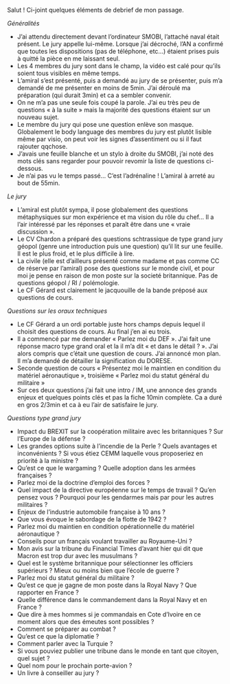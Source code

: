 Salut ! Ci-joint quelques éléments de debrief de mon passage.

*Généralités*
- J’ai attendu directement devant l’ordinateur SMOBI, l’attaché naval était présent. Le jury appelle lui-même. Lorsque j’ai décroché, l’AN a confirmé que toutes les dispositions (pas de téléphone, etc...) étaient prises puis à quitté la pièce en me laissant seul.
- Les 4 membres du jury sont dans le champ, la vidéo est calé pour qu’ils soient tous visibles en même temps.
- L’amiral s’est présenté, puis a demandé au jury de se présenter, puis m’a demandé de me présenter en moins de 5min. J’ai déroulé ma préparation (qui durait 3min) et ca a sembler convenir.
- On ne m’a pas une seule fois coupé la parole. J’ai eu très peu de questions « à la suite » mais la majorité des questions étaient sur un nouveau sujet.
- Le membre du jury qui pose une question enlève son masque. Globalement le body language des membres du jury est plutôt lisible même par visio, on peut voir les signes d’assentiment ou si il faut rajouter qqchose.
- J’avais une feuille blanche et un stylo à droite du SMOBI, j’ai noté des mots clés sans regarder pour pouvoir revomir la liste de questions ci-dessous.
- Je n’ai pas vu le temps passé... C’est l’adrénaline ! L’amiral à arreté au bout de 55min.

*Le jury*
- L’amiral est plutôt sympa, il pose globalement des questions métaphysiques sur mon expérience et ma vision du rôle du chef... Il a l’air intéressé par les réponses et paraît être dans une « vraie discussion ».
- Le CV Chardon a préparé des questions schtrassique de type grand jury géopol (genre une introduction puis une question) qu’il lit sur une feuille. Il est le plus froid, et le plus difficile à lire.
- La civile (elle est d’ailleurs présenté comme madame et pas comme CC de réserve par l’amiral) pose des questions sur le monde civil, et pour moi je pense en raison de mon poste sur la societé britannique. Pas de questions géopol / RI / polémologie.
- Le CF Gérard est clairement le jacquouille de la bande préposé aux questions de cours.

*Questions sur les oraux techniques*
- Le CF Gérard a un ordi portable juste hors champs depuis lequel il choisit des questions de cours. Au final j’en ai eu trois.
- Il a commencé par me demander « Parlez moi du DEF ». J’ai fait une réponse macro type grand oral et la il m’a dit « et dans le détail ? ». J’ai alors compris que c’était une question de cours. J’ai annoncé mon plan. Il m’a demandé de détailler la signification du DORESE.
- Seconde question de cours « Présentez moi le maintien en condition du matériel aéronautique », troisième « Parlez moi du statut général du militaire »
- Sur ces deux questions j’ai fait une intro / IM, une annonce des grands enjeux et quelques points clés et pas la fiche 10min complète. Ca a duré en gros 2/3min et ca à eu l’air de satisfaire le jury.

*Questions type grand jury*
- Impact du BREXIT sur la coopération militaire avec les britanniques ? Sur l’Europe de la défense ?
- Les grandes options suite à l’incendie de la Perle ? Quels avantages et inconvénients ? Si vous étiez CEMM laquelle vous proposeriez en priorité à la ministre ?
- Qu’est ce que le wargaming ? Quelle adoption dans les armées françaises ?
- Parlez moi de la doctrine d’emploi des forces ?
- Quel impact de la directive européenne sur le temps de travail ? Qu’en pensez vous ? Pourquoi pour les gendarmes mais par pour les autres militaires ?
- Enjeux de l’industrie automobile française à 10 ans ?
- Que vous évoque le sabordage de la flotte de 1942 ?
- Parlez moi du maintien en condition opérationnelle du matériel aéronautique ?
- Conseils pour un français voulant travailler au Royaume-Uni ?
- Mon avis sur la tribune du Financial Times d’avant hier qui dit que Macron est trop dur avec les musulmans ?
- Quel est le système britannique pour sélectionner les officiers supérieurs ? Mieux ou moins bien que l’école de guerre ?
- Parlez moi du statut général du militaire ?
- Qu’est ce que je gagne de mon poste dans la Royal Navy ? Que rapporter en France ?
- Quelle différence dans le commandement dans la Royal Navy et en France ?
- Que dire à mes hommes si je commandais en Cote d’Ivoire en ce moment alors que des émeutes sont possibles ?
- Comment se préparer au combat ?
- Qu’est ce que la diplomatie ?
- Comment parler avec la Turquie ?
- Si vous pouviez publier une tribune dans le monde en tant que citoyen, quel sujet ?
- Quel nom pour le prochain porte-avion ?
- Un livre à conseiller au jury ?
